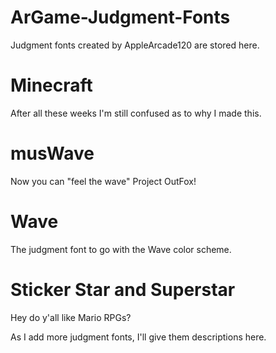 # ArGame-Judgment-Fonts
Judgment fonts created by AppleArcade120 are stored here.

# Minecraft
After all these weeks I'm still confused as to why I made this.

# musWave
Now you can "feel the wave" Project OutFox!

# Wave
The judgment font to go with the Wave color scheme.

# Sticker Star and Superstar
Hey do y'all like Mario RPGs?

As I add more judgment fonts, I'll give them descriptions here.
